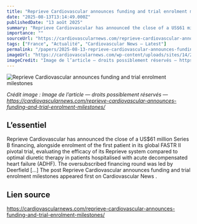 ```yaml
---
title: "Reprieve Cardiovascular announces funding and trial enrolment milestones"
date: "2025-08-13T13:14:49.000Z"
publishedDate: "13 août 2025"
summary: "Reprieve Cardiovascular has announced the close of a US$61 million Series B financing, alongside enrolment of the first patient in its global FASTR II pivotal trial, evaluating the efficacy of its Reprieve system compared to optimal diuretic therapy in patients hospitalised with acute decompensated heart failure (ADHF). The oversubscribed financing round was led by Deerfield [&#8230;] The post Reprieve Cardiovascular announces funding and trial enrolment milestones appeared first on Cardiovascular News ."
importance: ""
sourceUrl: "https://cardiovascularnews.com/reprieve-cardiovascular-announces-funding-and-trial-enrolment-milestones/"
tags: ["France", "Actualité", "Cardiovascular News — Latest"]
permalink: "/papers/2025-08-13-reprieve-cardiovascular-announces-funding-and-trial-enrolment-milestones"
imageUrl: "https://cardiovascularnews.com/wp-content/uploads/sites/14/2024/02/EK2A5505-3.jpg"
imageCredit: "Image de l’article — droits possiblement réservés — https://cardiovascularnews.com/reprieve-cardiovascular-announces-funding-and-trial-enrolment-milestones/"
---
```


![Reprieve Cardiovascular announces funding and trial enrolment milestones](https://cardiovascularnews.com/wp-content/uploads/sites/14/2024/02/EK2A5505-3.jpg)

*Crédit image : Image de l’article — droits possiblement réservés — https://cardiovascularnews.com/reprieve-cardiovascular-announces-funding-and-trial-enrolment-milestones/*

## L’essentiel

Reprieve Cardiovascular has announced the close of a US$61 million Series B financing, alongside enrolment of the first patient in its global FASTR II pivotal trial, evaluating the efficacy of its Reprieve system compared to optimal diuretic therapy in patients hospitalised with acute decompensated heart failure (ADHF). The oversubscribed financing round was led by Deerfield [&#8230;] The post Reprieve Cardiovascular announces funding and trial enrolment milestones appeared first on Cardiovascular News .

## Lien source

https://cardiovascularnews.com/reprieve-cardiovascular-announces-funding-and-trial-enrolment-milestones/
